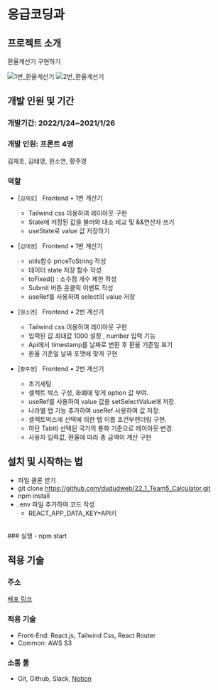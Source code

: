 # 응급코딩과

## 프로젝트 소개

환율계산기 구현하기

![1번_환율계산기](https://user-images.githubusercontent.com/91524565/151046847-c117e7fd-dd1c-4c95-8e59-1c3ec3269e8e.gif)
![2번_환율계산기](https://user-images.githubusercontent.com/91524565/151046858-dae665a1-7a9b-40ae-8363-1a7906216a1b.gif)

## 개발 인원 및 기간

### 개발기간: 2022/1/24~2021/1/26

### 개발 인원: 프론트 4명

김재호, 김태영, 원소연, 황주영

### 역할
  
- [`김재호`] &nbsp; Frontend • 1번 계산기
    - Tailwind css 이용하여 레이아웃 구현
    - State에 저장된 값을 불러와 대소 비교 및 &&연산자 쓰기
    - useState로 value 값 저장하기


- [`김태영`] &nbsp; Frontend • 1번 계산기
    - utils함수 priceToString 작성
    - 데이터 state 저장 함수 작성
    - toFixed() : 소수점 개수 제한 작성
    - Submit 버튼 온클릭 이벤트 작성
    - useRef를 사용하여 select의 value 저장


- [`원소연`] &nbsp; Frontend • 2번 계산기
    - Tailwind css 이용하여 레이아웃 구현
    - 입력된 값 최대값 1000 설정 , number 입력 기능
    - Api에서 timestamp를 날짜로 변환 후 환율 기준일 표기
    - 환율 기준일 날짜 포맷에 맞게 구현


- [`황주영`] &nbsp; Frontend • 2번 계산기
    - 초기세팅.
    - 셀렉트 박스 구성, 화폐에 맞게 option 값 부여.
    - useRef를 사용하여 value 값을 setSelectValue애 저장.
    - 나라별 탭 기능 추가하여 useRef 사용하여 값 저장.
    - 셀렉트박스에 선택에 의한 탭 이름 조건부렌더링 구현.
    - 하단 Tab바 선택된 국가의 통화 기준으로 레이아웃 변경.
    - 사용자 입력값, 환율에 따라 총 금액이 계산 구현


## 설치 및 시작하는 법
- 파일 클론 받기
- git clone https://github.com/dududweb/22_1_Team5_Calculator.git
- npm install
- .env 파일 추가하여 코드 작성
  - REACT_APP_DATA_KEY=API키
</br>
### 실행
- npm start

## 적용 기술

### 주소
<a href="http://carculate05.s3-website.ap-northeast-2.amazonaws.com/">배포 링크</a> 


### 적용 기술

- Front-End: React.js, Tailwind Css, React Router
- Common: AWS S3

### 소통 툴

- Git, Github, Slack, <a href="https://olive-trapezoid-dec.notion.site/Pre_OnBoarding-c66be59fd2e24852ac7b8dd033252f66">Notion</a> 




